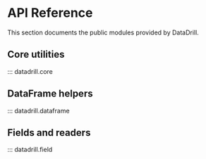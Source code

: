 # API Reference

This section documents the public modules provided by DataDrill.

## Core utilities

::: datadrill.core

## DataFrame helpers

::: datadrill.dataframe

## Fields and readers

::: datadrill.field
